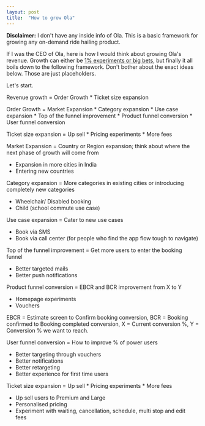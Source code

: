 ```yaml
---
layout: post
title:  "How to grow Ola"
---
```


**Disclaimer:** I don't have any inside info of Ola. This is a basic framework for growing any on-demand ride hailing product.

If I was the CEO of Ola, here is how I would think about growing Ola's revenue. Growth can either be [1% experiments or big bets](https://manassaloi.com/2020/12/17/experiments-bigbets.html), but finally it all boils down to the following framework. Don't bother about the exact ideas below. Those are just placeholders.

Let's start.

Revenue growth = Order Growth * Ticket size expansion

Order Growth = Market Expansion * Category expansion * Use case expansion * Top of the funnel improvement * Product funnel conversion * User funnel conversion

Ticket size expansion = Up sell * Pricing experiments * More fees

Market Expansion = Country or Region expansion; think about where the next phase of growth will come from
- Expansion in more cities in India
- Entering new countries

Category expansion = More categories in existing cities or introducing completely new categories
- Wheelchair/ Disabled booking
- Child (school commute use case)

Use case expansion = Cater to new use cases
- Book via SMS
- Book via call center (for people who find the app flow tough to navigate)

Top of the funnel improvement = Get more users to enter the booking funnel
- Better targeted mails
- Better push notifications

Product funnel conversion = EBCR and BCR improvement from X to Y
- Homepage experiments
- Vouchers

EBCR = Estimate screen to Confirm booking conversion, BCR = Booking confirmed to Booking completed conversion, X = Current conversion %, Y = Conversion % we want to reach.

User funnel conversion = How to improve % of power users
- Better targeting through vouchers
- Better notifications
- Better retargeting 
- Better experience for first time users

Ticket size expansion = Up sell * Pricing experiments * More fees
- Up sell users to Premium and Large
- Personalised pricing
- Experiment with waiting, cancellation, schedule, multi stop and edit fees 
